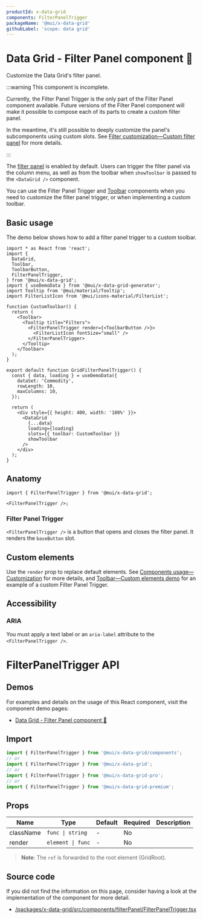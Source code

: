 ```yaml
---
productId: x-data-grid
components: FilterPanelTrigger
packageName: '@mui/x-data-grid'
githubLabel: 'scope: data grid'
---
```


# Data Grid - Filter Panel component 🚧

Customize the Data Grid's filter panel.

:::warning
This component is incomplete.

Currently, the Filter Panel Trigger is the only part of the Filter Panel component available.
Future versions of the Filter Panel component will make it possible to compose each of its parts to create a custom filter panel.

In the meantime, it's still possible to deeply customize the panel's subcomponents using custom slots.
See [Filter customization—Custom filter panel](/x/react-data-grid/filtering/customization/#custom-filter-panel)
for more details.

:::

The [filter panel](/x/react-data-grid/filtering/) is enabled by default.
Users can trigger the filter panel via the column menu, as well as from the toolbar when `showToolbar` is passed to the `<DataGrid />` component.

You can use the Filter Panel Trigger and [Toolbar](/x/react-data-grid/components/toolbar/) components when you need to customize the filter panel trigger, or when implementing a custom toolbar.

## Basic usage

The demo below shows how to add a filter panel trigger to a custom toolbar.

```tsx
import * as React from 'react';
import {
  DataGrid,
  Toolbar,
  ToolbarButton,
  FilterPanelTrigger,
} from '@mui/x-data-grid';
import { useDemoData } from '@mui/x-data-grid-generator';
import Tooltip from '@mui/material/Tooltip';
import FilterListIcon from '@mui/icons-material/FilterList';

function CustomToolbar() {
  return (
    <Toolbar>
      <Tooltip title="Filters">
        <FilterPanelTrigger render={<ToolbarButton />}>
          <FilterListIcon fontSize="small" />
        </FilterPanelTrigger>
      </Tooltip>
    </Toolbar>
  );
}

export default function GridFilterPanelTrigger() {
  const { data, loading } = useDemoData({
    dataSet: 'Commodity',
    rowLength: 10,
    maxColumns: 10,
  });

  return (
    <div style={{ height: 400, width: '100%' }}>
      <DataGrid
        {...data}
        loading={loading}
        slots={{ toolbar: CustomToolbar }}
        showToolbar
      />
    </div>
  );
}

```

## Anatomy

```tsx
import { FilterPanelTrigger } from '@mui/x-data-grid';

<FilterPanelTrigger />;
```

### Filter Panel Trigger

`<FilterPanelTrigger />` is a button that opens and closes the filter panel.
It renders the `baseButton` slot.

## Custom elements

Use the `render` prop to replace default elements.
See [Components usage—Customization](/x/react-data-grid/components/usage/#customization) for more details, and [Toolbar—Custom elements demo](/x/react-data-grid/components/toolbar/#custom-elements) for an example of a custom Filter Panel Trigger.

## Accessibility

### ARIA

You must apply a text label or an `aria-label` attribute to the `<FilterPanelTrigger />`.


# FilterPanelTrigger API

## Demos

For examples and details on the usage of this React component, visit the component demo pages:

- [Data Grid - Filter Panel component 🚧](/x/react-data-grid/components/filter-panel)

## Import

```jsx
import { FilterPanelTrigger } from '@mui/x-data-grid/components';
// or
import { FilterPanelTrigger } from '@mui/x-data-grid';
// or
import { FilterPanelTrigger } from '@mui/x-data-grid-pro';
// or
import { FilterPanelTrigger } from '@mui/x-data-grid-premium';
```

## Props

| Name | Type | Default | Required | Description |
|------|------|---------|----------|-------------|
| className | `func \| string` | - | No |  |
| render | `element \| func` | - | No |  |

> **Note**: The `ref` is forwarded to the root element (GridRoot).

## Source code

If you did not find the information on this page, consider having a look at the implementation of the component for more detail.

- [/packages/x-data-grid/src/components/filterPanel/FilterPanelTrigger.tsx](https://github.com/mui/material-ui/tree/HEAD/packages/x-data-grid/src/components/filterPanel/FilterPanelTrigger.tsx)